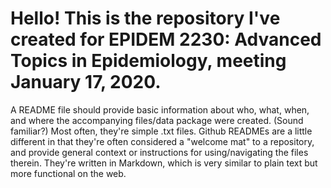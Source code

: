 # Hello! This is the repository I've created for EPIDEM 2230: Advanced Topics in Epidemiology, meeting January 17, 2020.

A README file should provide basic information about who, what, when, and where the accompanying files/data package were created. (Sound familiar?) Most often, they're simple .txt files. Github READMEs are a little different in that they're often considered a "welcome mat" to a repository, and provide general context or instructions for using/navigating the files therein. They're written in Markdown, which is very similar to plain text but more functional on the web.
